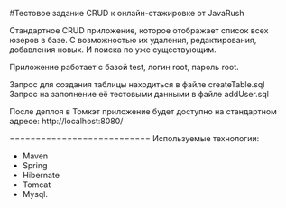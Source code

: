 #Тестовое задание CRUD к онлайн-стажировке от JavaRush

Cтандартное CRUD приложение, которое отображает список всех юзеров в базе. 
С возможностью их удаления, редактирования, добавления новых. И поиска по уже существующим.

Приложение работает с базой test, логин root, пароль root.

Запрос для создания таблицы находиться в файле createTable.sql
Запрос на заполнение её тестовыми данными в файле addUser.sql

После деплоя в Томкэт приложение будет доступно на стандартном адресе:
http://localhost:8080/

===========================
Используемые технологии:
- Maven
- Spring
- Hibernate
- Tomcat
- Mysql.

